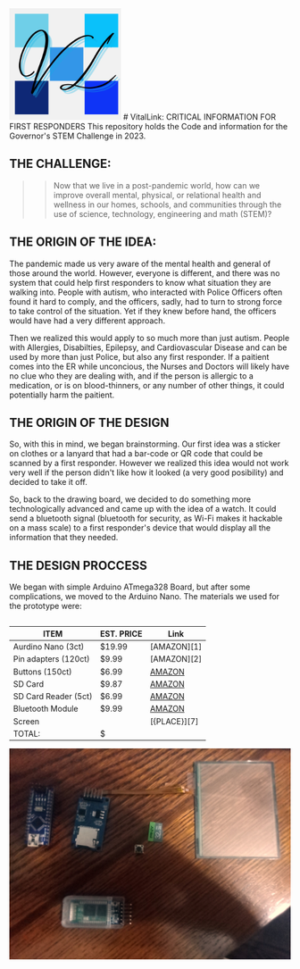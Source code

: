<img src="./pictures/VL.png" alt="LOGO" width="200"/>
# VitalLink: CRITICAL INFORMATION FOR FIRST RESPONDERS
This repository holds the Code and information for the Governor's STEM Challenge in 2023.

## THE CHALLENGE:
>> Now that we live in a post-pandemic world, how can we improve overall mental, physical, or relational health and wellness in our homes, schools, and communities through the use of science, technology, engineering and math (STEM)?

## THE ORIGIN OF THE IDEA:
The pandemic made us very aware of the mental health and general of those around the world. However, everyone is different, and there was no system that could help first responders to know what situation they are walking into. People with autism, who interacted with Police Officers often found it hard to comply, and the officers, sadly, had to turn to strong force to take control of the situation. Yet if they knew before hand, the officers would have had a very different approach.

Then we realized this would apply to so much more than just autism. People with Allergies, Disabilties, Epilepsy, and Cardiovascular Disease and can be used by more than just Police, but also any first responder. If a paitient comes into the ER while unconcious, the Nurses and Doctors will likely have no clue who they are dealing with, and if the person is allergic to a medication, or is on blood-thinners, or any number of other things, it could potentially harm the paitient.

## THE ORIGIN OF THE DESIGN
So, with this in mind, we began brainstorming. Our first idea was a sticker on clothes or a lanyard that had a bar-code or QR code that could be scanned by a first responder. However we realized this idea would not work very well if the person didn't like how it looked (a very good posibility) and decided to take it off.

So, back to the drawing board, we decided to do something more technologically advanced and came up with the idea of a watch. It could send a bluetooth signal (bluetooth for security, as Wi-Fi makes it hackable on a mass scale) to a first responder's device that would display all the information that they needed.

## THE DESIGN PROCCESS
We began with simple Arduino ATmega328 Board, but after some complications, we moved to the Arduino Nano. The materials we used for the prototype were:

<table>

| ITEM | EST. PRICE | Link |
|------|------------|------|
| Aurdino Nano (3ct) | $19.99 | [AMAZON][1] | 
| Pin adapters (120ct) | $9.99 | [AMAZON][2] |
| Buttons (150ct) | $6.99 | [AMAZON][3] |
| SD Card | $9.87 | [AMAZON][4] |
| SD Card Reader (5ct)| $6.99 | [AMAZON][5] |
| Bluetooth Module | $9.99 | [AMAZON][6] |
| Screen | | [{PLACE}][7] |
| TOTAL: | $ |

</table>

![PARTS](./pictures/12-21-23.jpg)

<a id="1" href="https://www.amazon.com/LAFVIN-Board-ATmega328P-Micro-Controller-Arduino/dp/B07G99NNXL/ref=sr_1_2_sspa?keywords=nano+arduino&qid=1703178922&sr=8-2-spons&sp_csd=d2lkZ2V0TmFtZT1zcF9hdGY&psc=1"></a>

<a id="2" href="https://www.amazon.com/Elegoo-EL-CP-004-Multicolored-Breadboard-arduino/dp/B01EV70C78/ref=pd_bxgy_img_sccl_1/139-7626352-6596345?pd_rd_w=XUVed&content-id=amzn1.sym.7746dde5-5539-43d2-b75f-28935d70f100&pf_rd_p=7746dde5-5539-43d2-b75f-28935d70f100&pf_rd_r=RVH5JCW14DHTQ0FQBXV5&pd_rd_wg=Y8lHF&pd_rd_r=c09821bd-5907-4b85-8b2b-9487bfbfe712&pd_rd_i=B01EV70C78&th=1"></a>

[3]: https://www.amazon.com/dp/B09R47N37H/?coliid=I7GZG04WEFU60&colid=36A6QZKXD89C5&ref_=list_c_wl_lv_ov_lig_dp_it&th=1

[4]: https://www.amazon.com/dp/B07R8GVGN9/ref=twister_B0BSYDVHBC?_encoding=UTF8&th=1

[5]: https://www.amazon.com/dp/B07BJ2P6X6/?coliid=I17IYYXTB1CBL1&colid=36A6QZKXD89C5&psc=1&ref_=list_c_wl_lv_ov_lig_dp_it

[6]: https://www.amazon.com/Elegoo-EL-CP-004-Multicolored-Breadboard-arduino/dp/B01EV70C78/ref=pd_bxgy_img_sccl_1/139-7626352-6596345?pd_rd_w=XUVed&content-id=amzn1.sym.7746dde5-5539-43d2-b75f-28935d70f100&pf_rd_p=7746dde5-5539-43d2-b75f-28935d70f100&pf_rd_r=RVH5JCW14DHTQ0FQBXV5&pd_rd_wg=Y8lHF&pd_rd_r=c09821bd-5907-4b85-8b2b-9487bfbfe712&pd_rd_i=B01EV70C78&th=1
